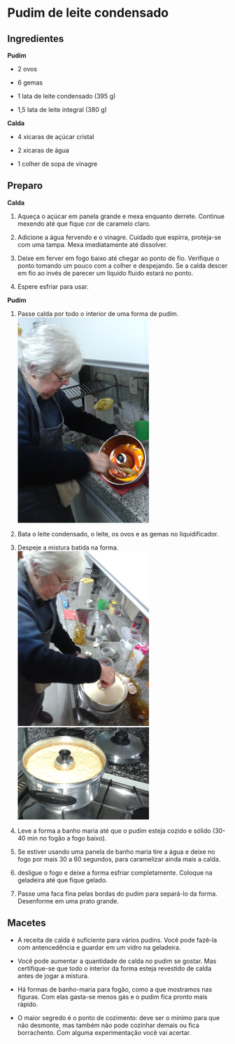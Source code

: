 Pudim de leite condensado
=========================

Ingredientes
------------

**Pudim**

-   2 ovos

-   6 gemas

-   1 lata de leite condensado (395 g)

-   1,5 lata de leite integral (380 g)

**Calda**

-   4 xícaras de açúcar cristal

-   2 xícaras de água

-   1 colher de sopa de vinagre

Preparo
-------

**Calda**

1.  Aqueça o açúcar em panela grande e mexa enquanto derrete. Continue
    mexendo até que fique cor de caramelo claro.

2.  Adicione a água fervendo e o vinagre. Cuidado que espirra,
    proteja-se com uma tampa. Mexa imediatamente até dissolver.

3.  Deixe em ferver em fogo baixo até chegar ao ponto de fio. Verifique
    o ponto tomando um pouco com a colher e despejando. Se a calda
    descer em fio ao invés de parecer um líquido fluido estará no ponto.

4.  Espere esfriar para usar.

**Pudim**

1.  Passe calda por todo o interior de uma forma de pudim.![](figs/caramelizando.png)

2.  Bata o leite condensado, o leite, os ovos e as gemas no liquidificador.

3.  Despeje a mistura batida na forma.
![](figs/naforma.png) ![](figs/cozinhando.png)

4.  Leve a forma a banho maria até que o pudim esteja cozido e
    sólido (30-40 min no fogão a fogo baixo).

5.  Se estiver usando uma panela de banho maria tire a água e deixe no
    fogo por mais 30 a 60 segundos, para caramelizar ainda mais a calda.

6.  desligue o fogo e deixe a forma esfriar completamente. Coloque na
    geladeira até que fique gelado.

7.  Passe uma faca fina pelas bordas do pudim para separá-lo da forma.
    Desenforme em uma prato grande.

Macetes
-------

-   A receita de calda é suficiente para vários pudins. Você pode
    fazê-la com antencedência e guardar em um vidro na geladeira.

-   Você pode aumentar a quantidade de calda no pudim se gostar. Mas
    certifique-se que todo o interior da forma esteja revestido de calda
    antes de jogar a mistura.

-   Há formas de banho-maria para fogão, como a que mostramos
    nas figuras. Com elas gasta-se menos gás e o pudim fica pronto
    mais rápido.

-   O maior segredo é o ponto de cozimento: deve ser o mínimo para que
    não desmonte, mas também não pode cozinhar demais ou
    fica borrachento. Com alguma experimentação você vai acertar.



